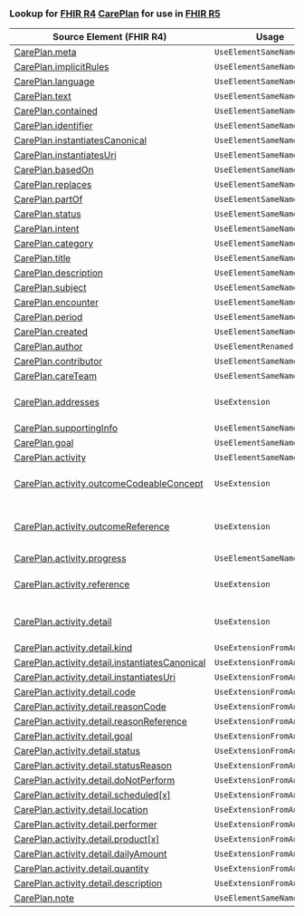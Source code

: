 ### Lookup for [FHIR R4](https://hl7.org/fhir/R4/) [CarePlan](https://hl7.org/fhir/R4/CarePlan.html) for use in [FHIR R5](https://hl7.org/fhir/R5/)

| Source Element (FHIR R4) | Usage | Target |
| -------------- | ----- | ------ |
| [CarePlan.meta](https://hl7.org/fhir/R4/CarePlan.html#resource) | `UseElementSameName` | [CarePlan.meta](https://hl7.org/fhir/R5/CarePlan.html#resource) |
| [CarePlan.implicitRules](https://hl7.org/fhir/R4/CarePlan.html#resource) | `UseElementSameName` | [CarePlan.implicitRules](https://hl7.org/fhir/R5/CarePlan.html#resource) |
| [CarePlan.language](https://hl7.org/fhir/R4/CarePlan.html#resource) | `UseElementSameName` | [CarePlan.language](https://hl7.org/fhir/R5/CarePlan.html#resource) |
| [CarePlan.text](https://hl7.org/fhir/R4/CarePlan.html#resource) | `UseElementSameName` | [CarePlan.text](https://hl7.org/fhir/R5/CarePlan.html#resource) |
| [CarePlan.contained](https://hl7.org/fhir/R4/CarePlan.html#resource) | `UseElementSameName` | [CarePlan.contained](https://hl7.org/fhir/R5/CarePlan.html#resource) |
| [CarePlan.identifier](https://hl7.org/fhir/R4/CarePlan.html#resource) | `UseElementSameName` | [CarePlan.identifier](https://hl7.org/fhir/R5/CarePlan.html#resource) |
| [CarePlan.instantiatesCanonical](https://hl7.org/fhir/R4/CarePlan.html#resource) | `UseElementSameName` | [CarePlan.instantiatesCanonical](https://hl7.org/fhir/R5/CarePlan.html#resource) |
| [CarePlan.instantiatesUri](https://hl7.org/fhir/R4/CarePlan.html#resource) | `UseElementSameName` | [CarePlan.instantiatesUri](https://hl7.org/fhir/R5/CarePlan.html#resource) |
| [CarePlan.basedOn](https://hl7.org/fhir/R4/CarePlan.html#resource) | `UseElementSameName` | [CarePlan.basedOn](https://hl7.org/fhir/R5/CarePlan.html#resource) |
| [CarePlan.replaces](https://hl7.org/fhir/R4/CarePlan.html#resource) | `UseElementSameName` | [CarePlan.replaces](https://hl7.org/fhir/R5/CarePlan.html#resource) |
| [CarePlan.partOf](https://hl7.org/fhir/R4/CarePlan.html#resource) | `UseElementSameName` | [CarePlan.partOf](https://hl7.org/fhir/R5/CarePlan.html#resource) |
| [CarePlan.status](https://hl7.org/fhir/R4/CarePlan.html#resource) | `UseElementSameName` | [CarePlan.status](https://hl7.org/fhir/R5/CarePlan.html#resource) |
| [CarePlan.intent](https://hl7.org/fhir/R4/CarePlan.html#resource) | `UseElementSameName` | [CarePlan.intent](https://hl7.org/fhir/R5/CarePlan.html#resource) |
| [CarePlan.category](https://hl7.org/fhir/R4/CarePlan.html#resource) | `UseElementSameName` | [CarePlan.category](https://hl7.org/fhir/R5/CarePlan.html#resource) |
| [CarePlan.title](https://hl7.org/fhir/R4/CarePlan.html#resource) | `UseElementSameName` | [CarePlan.title](https://hl7.org/fhir/R5/CarePlan.html#resource) |
| [CarePlan.description](https://hl7.org/fhir/R4/CarePlan.html#resource) | `UseElementSameName` | [CarePlan.description](https://hl7.org/fhir/R5/CarePlan.html#resource) |
| [CarePlan.subject](https://hl7.org/fhir/R4/CarePlan.html#resource) | `UseElementSameName` | [CarePlan.subject](https://hl7.org/fhir/R5/CarePlan.html#resource) |
| [CarePlan.encounter](https://hl7.org/fhir/R4/CarePlan.html#resource) | `UseElementSameName` | [CarePlan.encounter](https://hl7.org/fhir/R5/CarePlan.html#resource) |
| [CarePlan.period](https://hl7.org/fhir/R4/CarePlan.html#resource) | `UseElementSameName` | [CarePlan.period](https://hl7.org/fhir/R5/CarePlan.html#resource) |
| [CarePlan.created](https://hl7.org/fhir/R4/CarePlan.html#resource) | `UseElementSameName` | [CarePlan.created](https://hl7.org/fhir/R5/CarePlan.html#resource) |
| [CarePlan.author](https://hl7.org/fhir/R4/CarePlan.html#resource) | `UseElementRenamed` | [CarePlan.custodian](https://hl7.org/fhir/R5/CarePlan.html#resource) |
| [CarePlan.contributor](https://hl7.org/fhir/R4/CarePlan.html#resource) | `UseElementSameName` | [CarePlan.contributor](https://hl7.org/fhir/R5/CarePlan.html#resource) |
| [CarePlan.careTeam](https://hl7.org/fhir/R4/CarePlan.html#resource) | `UseElementSameName` | [CarePlan.careTeam](https://hl7.org/fhir/R5/CarePlan.html#resource) |
| [CarePlan.addresses](https://hl7.org/fhir/R4/CarePlan.html#resource) | `UseExtension` | [http://hl7.org/fhir/4.0/StructureDefinition/extension-CarePlan.addresses](StructureDefinition-ext-R4-CarePlan.addresses.html) |
| [CarePlan.supportingInfo](https://hl7.org/fhir/R4/CarePlan.html#resource) | `UseElementSameName` | [CarePlan.supportingInfo](https://hl7.org/fhir/R5/CarePlan.html#resource) |
| [CarePlan.goal](https://hl7.org/fhir/R4/CarePlan.html#resource) | `UseElementSameName` | [CarePlan.goal](https://hl7.org/fhir/R5/CarePlan.html#resource) |
| [CarePlan.activity](https://hl7.org/fhir/R4/CarePlan.html#resource) | `UseElementSameName` | [CarePlan.activity](https://hl7.org/fhir/R5/CarePlan.html#resource) |
| [CarePlan.activity.outcomeCodeableConcept](https://hl7.org/fhir/R4/CarePlan.html#resource) | `UseExtension` | [http://hl7.org/fhir/4.0/StructureDefinition/extension-CarePlan.activity.outcomeCodeableConcept](StructureDefinition-ext-R4-CarePlan.ac.oCP.html) |
| [CarePlan.activity.outcomeReference](https://hl7.org/fhir/R4/CarePlan.html#resource) | `UseExtension` | [http://hl7.org/fhir/4.0/StructureDefinition/extension-CarePlan.activity.outcomeReference](StructureDefinition-ext-R4-CarePlan.ac.outcomeReference.html) |
| [CarePlan.activity.progress](https://hl7.org/fhir/R4/CarePlan.html#resource) | `UseElementSameName` | [CarePlan.activity.progress](https://hl7.org/fhir/R5/CarePlan.html#resource) |
| [CarePlan.activity.reference](https://hl7.org/fhir/R4/CarePlan.html#resource) | `UseExtension` | [http://hl7.org/fhir/4.0/StructureDefinition/extension-CarePlan.activity.reference](StructureDefinition-ext-R4-CarePlan.ac.reference.html) |
| [CarePlan.activity.detail](https://hl7.org/fhir/R4/CarePlan.html#resource) | `UseExtension` | [http://hl7.org/fhir/4.0/StructureDefinition/extension-CarePlan.activity.detail](StructureDefinition-ext-R4-CarePlan.ac.detail.html) |
| [CarePlan.activity.detail.kind](https://hl7.org/fhir/R4/CarePlan.html#resource) | `UseExtensionFromAncestor` | - |
| [CarePlan.activity.detail.instantiatesCanonical](https://hl7.org/fhir/R4/CarePlan.html#resource) | `UseExtensionFromAncestor` | - |
| [CarePlan.activity.detail.instantiatesUri](https://hl7.org/fhir/R4/CarePlan.html#resource) | `UseExtensionFromAncestor` | - |
| [CarePlan.activity.detail.code](https://hl7.org/fhir/R4/CarePlan.html#resource) | `UseExtensionFromAncestor` | - |
| [CarePlan.activity.detail.reasonCode](https://hl7.org/fhir/R4/CarePlan.html#resource) | `UseExtensionFromAncestor` | - |
| [CarePlan.activity.detail.reasonReference](https://hl7.org/fhir/R4/CarePlan.html#resource) | `UseExtensionFromAncestor` | - |
| [CarePlan.activity.detail.goal](https://hl7.org/fhir/R4/CarePlan.html#resource) | `UseExtensionFromAncestor` | - |
| [CarePlan.activity.detail.status](https://hl7.org/fhir/R4/CarePlan.html#resource) | `UseExtensionFromAncestor` | - |
| [CarePlan.activity.detail.statusReason](https://hl7.org/fhir/R4/CarePlan.html#resource) | `UseExtensionFromAncestor` | - |
| [CarePlan.activity.detail.doNotPerform](https://hl7.org/fhir/R4/CarePlan.html#resource) | `UseExtensionFromAncestor` | - |
| [CarePlan.activity.detail.scheduled[x]](https://hl7.org/fhir/R4/CarePlan.html#resource) | `UseExtensionFromAncestor` | - |
| [CarePlan.activity.detail.location](https://hl7.org/fhir/R4/CarePlan.html#resource) | `UseExtensionFromAncestor` | - |
| [CarePlan.activity.detail.performer](https://hl7.org/fhir/R4/CarePlan.html#resource) | `UseExtensionFromAncestor` | - |
| [CarePlan.activity.detail.product[x]](https://hl7.org/fhir/R4/CarePlan.html#resource) | `UseExtensionFromAncestor` | - |
| [CarePlan.activity.detail.dailyAmount](https://hl7.org/fhir/R4/CarePlan.html#resource) | `UseExtensionFromAncestor` | - |
| [CarePlan.activity.detail.quantity](https://hl7.org/fhir/R4/CarePlan.html#resource) | `UseExtensionFromAncestor` | - |
| [CarePlan.activity.detail.description](https://hl7.org/fhir/R4/CarePlan.html#resource) | `UseExtensionFromAncestor` | - |
| [CarePlan.note](https://hl7.org/fhir/R4/CarePlan.html#resource) | `UseElementSameName` | [CarePlan.note](https://hl7.org/fhir/R5/CarePlan.html#resource) |
